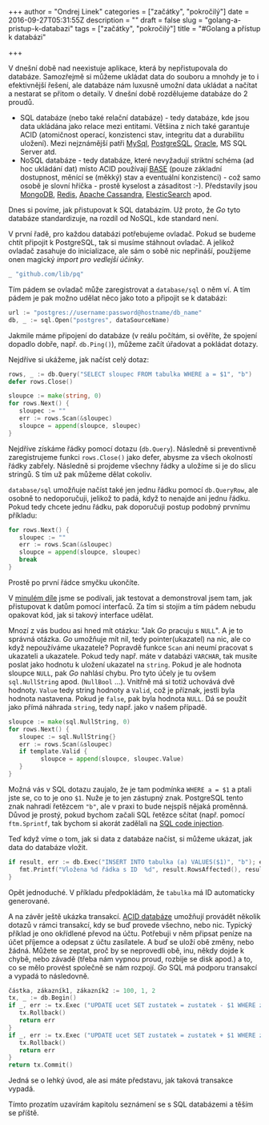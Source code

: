 +++
author = "Ondrej Linek"
categories = ["začátky", "pokročilý"]
date = 2016-09-27T05:31:55Z
description = ""
draft = false
slug = "golang-a-pristup-k-databazi"
tags = ["začátky", "pokročilý"]
title = "#Golang a přístup k databázi"

+++

V dnešní době nad neexistuje aplikace, která by nepřistupovala do databáze. Samozřejmě si můžeme ukládat data do souboru a mnohdy je to i efektivnější řešení, ale databáze nám luxusně umožní data ukládat a načítat a nestarat se přitom o detaily. V dnešní době rozdělujeme databáze do 2 proudů.

* SQL databáze (nebo také relační databáze) - tedy databáze, kde jsou data ukládána jako relace mezi entitami. Většina z nich také garantuje ACID (atomičnost operací, konzistenci stav, integritu dat a durabilitu uložení). Mezi nejznámější patři [MySql](https://www.mysql.com/), [PostgreSQL](https://www.postgresql.org/), [Oracle](https://www.oracle.com/database/index.html), MS SQL Server atd.
* NoSQL databáze - tedy databáze, které nevyžadují  striktní schéma (ad hoc ukládání dat) místo ACID používají [BASE](https://en.wikipedia.org/wiki/Eventual_consistency) (pouze základní dostupnost, měnící se (měkký) stav a eventuální konzistenci) - což samo osobě je slovní hříčka - prostě kyselost a zásaditost :-). Představily jsou [MongoDB](https://www.mongodb.com/), [Redis](http://redis.io/), [Apache Cassandra](http://cassandra.apache.org/), [ElesticSearch](https://www.elastic.co/products/elasticsearch) apod.

Dnes si povíme, jak přistupovat k SQL databázím. Už proto, že *Go* tyto databáze standardizuje, na rozdíl od NoSQL, kde standard není.

V první řadě, pro každou databázi potřebujeme ovladač. Pokud se budeme chtít připojit k PostgreSQL, tak si musíme stáhnout ovladač. A jelikož ovladač zasahuje do inicializace, ale sám o sobě nic nepřináší, použijeme onen magický *import pro vedlejší účinky*.

```go
_ "github.com/lib/pq"
```

Tím pádem se ovladač může zaregistrovat a `database/sql` o něm ví. A tím pádem je pak možno udělat něco jako toto a připojit se k databázi:

```go
url := "postgres://username:password@hostname/db_name"
db, _ := sql.Open("postgres", dataSourceName)
```

Jakmile máme připojení do databáze (v reálu počítám, si ověříte, že spojení dopadlo dobře, např. `db.Ping()`), můžeme začít úřadovat a pokládat dotazy. 

Nejdříve si ukážeme, jak načíst celý dotaz:

```go
rows, _ := db.Query("SELECT sloupec FROM tabulka WHERE a = $1", "b")
defer rows.Close()

sloupce := make(string, 0)
for rows.Next() {
   sloupec := ""
   err := rows.Scan(&sloupec)
   sloupce = append(sloupce, sloupec)
}
```


Nejdříve získáme řádky pomocí dotazu (`db.Query`). Následně si preventivně zaregistrujeme funkci `rows.Close()` jako defer, abysme za všech okolností řádky zabřely. Následně si projdeme všechny řádky a uložíme si je do slicu stringů. S tím už pak můžeme dělat cokoliv.

`database/sql` umožňuje načíst také jen jednu řádku pomocí `db.QueryRow`, ale osobně to nedoporučuji, jelikož to padá, když to nenajde ani jednu řádku. Pokud tedy chcete jednu řádku, pak doporučuji postup podobný prvnímu příkladu:

```go
for rows.Next() {
   sloupec := ""
   err := rows.Scan(&sloupec)
   sloupce = append(sloupce, sloupec)
   break
}
```

Prostě po první řádce smyčku ukončíte. 

V [minulém díle](https://go.ondralinek.cz/2016/09/24/testujeme-v-golang-cast-2/) jsme se podívali, jak testovat a demonstroval jsem tam, jak přistupovat k datům pomocí interfaců. Za tím si stojím a tím pádem nebudu opakovat kód, jak si takový interface udělat.

Mnozí z vás budou asi hned mít otázku: "Jak *Go* pracuju s `NULL`". A je to správná otázka. *Go* umožňuje mít nil, tedy pointer(ukazatel) na nic, ale co když nepoužíváme ukazatele? Popravdě funkce `Scan` ani neumí pracovat s ukazateli a ukazatele. Pokud tedy např. máte v databázi `VARCHAR`, tak musíte poslat jako hodnotu k uložení ukazatel na `string`. Pokud je ale hodnota sloupce `NULL`, pak *Go* nahlásí chybu. Pro tyto účely je tu ovšem `sql.NullString` apod. (`NullBool` ...). Vnitřně má si totiž uchovává dvě hodnoty. `Value` tedy string hodnoty a `Valid`, což je příznak, jestli byla hodnota nastavena. Pokud je `false`, pak byla hodnota `NULL`. Dá se použít jako přímá náhrada `string`, tedy např. jako v našem případě.

```go
sloupce := make(sql.NullString, 0)
for rows.Next() {
   sloupec := sql.NullString{}
   err := rows.Scan(&sloupec)
   if template.Valid {
         sloupce = append(sloupce, sloupec.Value)
   }
}
```

Možná vás v SQL dotazu zaujalo, že je tam podmínka `WHERE a = $1` a ptali jste se, co to je ono `$1`. Nuže je to jen zástupný znak. PostgreSQL tento znak nahradí řetězcem `"b"`, ale v praxi to bude nejspíš nějaká proměnná. Důvod je prostý, pokud bychom začali SQL řetězce sčítat (např. pomocí `ftm.Sprintf`, tak bychom si akorát zadělali na [SQL code injection](https://cs.wikipedia.org/wiki/SQL_injection).

Teď když víme o tom, jak si data z databáze načíst, si můžeme ukázat, jak data do databáze vložit.

```go
if result, err := db.Exec("INSERT INTO tabulka (a) VALUES($1)", "b"); err == nil {
   fmt.Printf("Vložena %d řádka s ID  %d", result.RowsAffected(), result.LastInsertId())
}
```

Opět jednoduché. V příkladu předpokládám, že `tabulka` má ID automaticky generované.

A na závěr ještě ukázka transakcí. [ACID databáze](https://cs.wikipedia.org/wiki/Datab%C3%A1zov%C3%A1_transakce) umožňují provádět několik dotazů v rámci transakcí, kdy se buď provede všechno, nebo nic. Typický příklad je ono okřídlené převod na účtu. Potřebuji v něm připsat peníze na účet příjemce a odepsat z účtu zasílatele. A buď se uloží obě změny, nebo žádná. Můžete se zeptat, proč by se neprovedli obě, inu, někdy dojde k chybě, nebo závadě (třeba nám vypnou proud, rozbije se disk apod.) a to, co se mělo provést společně se nám rozpojí. *Go* SQL má podporu transakcí a vypadá to následovně.

```go
částka, zákazník1, zákazník2 := 100, 1, 2
tx, _ := db.Begin()
if _, err := tx.Exec ("UPDATE ucet SET zustatek = zustatek - $1 WHERE zakaznik = $2", částka, zákazník1); err != nil {
   tx.Rollback()
   return err
}
if _, err := tx.Exec ("UPDATE ucet SET zustatek = zustatek + $1 WHERE zakaznik = $2", částka, zákazník2); err != nil {
   tx.Rollback()
   return err
}
return tx.Commit()
```

Jedná se o lehký úvod, ale asi máte představu, jak taková transakce vypadá.

Tímto prozatím uzavírám kapitolu seznámení se s SQL databázemi a těším se příště.
